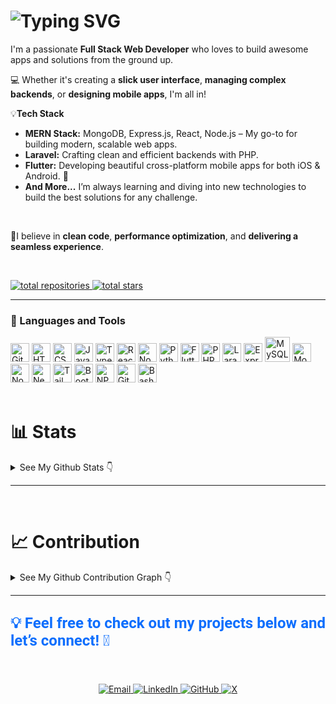 <!-- # 🏄‍♂️ Hi there, I'm Ahnuf! -->
 
# ![Typing SVG](https://readme-typing-svg.herokuapp.com?font=Fira+Code&weight=600&size=28&duration=3000&pause=1000&color=00ADEF&center=false&vCenter=true&width=700&lines=🏄‍♂️+Hi+there+,+I'm+Ahnuf!;💻+Full-Stack+Web+Developer+🛠️;MERN+Stack+Developer+%7C+Laravel+Developer;💻+Good+Front-End+Developer;🛠️+Great+Backend+Developer;Your+team’s+future+MVP+😎;The+Best+Team+Player+you+could+ask+for!😉)

I'm a passionate **Full Stack Web Developer** who loves to build awesome apps and solutions from the ground up. 

💻 Whether it's creating a **slick user interface**, **managing complex backends**, or **designing mobile apps**, I'm all in!


💡**Tech Stack**

- **MERN Stack:** MongoDB, Express.js, React, Node.js – My go-to for building modern, scalable web apps.
- **Laravel:** Crafting clean and efficient backends with PHP.
- **Flutter:** Developing beautiful cross-platform mobile apps for both iOS & Android. 📱
- **And More...** I’m always learning and diving into new technologies to build the best solutions for any challenge.
 </br>
 
🌱I believe in **clean code**, **performance optimization**, and **delivering a seamless experience**.

</br>


 <p align="left">
  <a href="https://github.com/Ahnuf-Karim-Chowdhury?tab=repositories">
    <img alt="total repositories" title="Total repositories on GitHub" src="https://custom-icon-badges.demolab.com/badge/Repositories-black?color=black&style=for-the-badge&labelColor=488207&logo=repo&logoColor=blue"/>
</a>

  <a href="https://github.com/Ahnuf-Karim-Chowdhury?tab=repositories&sort=stargazers">
         <img alt="total stars" title="Total stars on GitHub" src="https://custom-icon-badges.demolab.com/github/stars/Ahnuf-Karim-Chowdhury?color=black&style=for-the-badge&labelColor=488207&logo=star&logoColor=yellow"/></a>
</p>






---
### 🧰 Languages and Tools

<div class="skills-container">
  <img alt="Git" width="30" src="https://cdn.jsdelivr.net/gh/devicons/devicon/icons/git/git-original.svg" />
  <img alt="HTML" width="30" src="https://cdn.jsdelivr.net/gh/devicons/devicon/icons/html5/html5-plain.svg" />
  <img alt="CSS" width="30" src="https://cdn.jsdelivr.net/gh/devicons/devicon/icons/css3/css3-plain.svg" />
  <img alt="JavaScript" width="30" src="https://cdn.jsdelivr.net/gh/devicons/devicon/icons/javascript/javascript-plain.svg" />
  <img alt="TypeScript" width="30" src="https://cdn.jsdelivr.net/gh/devicons/devicon/icons/typescript/typescript-plain.svg" />
  <img alt="React" width="30" src="https://cdn.jsdelivr.net/gh/devicons/devicon/icons/react/react-original.svg" />
  <img alt="NodeJS" width="30" src="https://cdn.jsdelivr.net/gh/devicons/devicon/icons/nodejs/nodejs-original.svg" />
  <img alt="Python" width="30" src="https://cdn.jsdelivr.net/gh/devicons/devicon/icons/python/python-plain.svg" />
  <img alt="Flutter" width="30" src="https://cdn.jsdelivr.net/gh/devicons/devicon@latest/icons/flutter/flutter-original.svg" />
  <img alt="PHP" width="30" src="https://cdn.jsdelivr.net/gh/devicons/devicon@latest/icons/php/php-original.svg" />
  <img alt="Laravel" width="30" src="https://cdn.jsdelivr.net/gh/devicons/devicon@latest/icons/laravel/laravel-original.svg" />
  <img alt="Express" width="30" src="https://cdn.jsdelivr.net/gh/devicons/devicon@latest/icons/express/express-original.svg" />
  <img alt="MySQL" width="40" height="40" src="https://cdn.jsdelivr.net/gh/devicons/devicon@latest/icons/mysql/mysql-plain-wordmark.svg" />
  <img alt="MongoDB" width="30" src="https://cdn.jsdelivr.net/gh/devicons/devicon@latest/icons/mongodb/mongodb-plain-wordmark.svg" />
  <img alt="Nodemon" width="30" src="https://cdn.jsdelivr.net/gh/devicons/devicon@latest/icons/nodemon/nodemon-original.svg" />
  <img alt="NextJS" width="30" src="https://cdn.jsdelivr.net/gh/devicons/devicon@latest/icons/nextjs/nextjs-original.svg" />
  <img alt="TailWind" width="30" src="https://cdn.jsdelivr.net/gh/devicons/devicon@latest/icons/tailwindcss/tailwindcss-original.svg" />
  <img alt="Bootstrap" width="30" src="https://cdn.jsdelivr.net/gh/devicons/devicon@latest/icons/bootstrap/bootstrap-original.svg" />
  <img alt="NPM" width="30" src="https://cdn.jsdelivr.net/gh/devicons/devicon@latest/icons/npm/npm-original-wordmark.svg" />
  <img alt="GitHub" width="30" src="https://cdn.jsdelivr.net/gh/devicons/devicon@latest/icons/github/github-original.svg" />
  <img alt="Bash" width="30" src="https://cdn.jsdelivr.net/gh/devicons/devicon@latest/icons/bash/bash-original.svg" />
</div>
<br />

#

# 📊 Stats

<details>
  <summary> See My Github Stats 👇 </summary>
</br> 
 <div align="center">
  <a href="https://github.com/Ahnuf-Karim-Chowdhury/github-readme-stats" style="display: inline-block; margin-right: 10px;">
    <picture>
      <!-- Display this image when dark mode is active -->
      <source media="(prefers-color-scheme: dark)" srcset="https://github-readme-stats.vercel.app/api/top-langs/?username=Ahnuf-Karim-Chowdhury&layout=compact&theme=radical">
      <!-- Display this image when light mode is active -->
      <source media="(prefers-color-scheme: light)" srcset="https://github-readme-stats.vercel.app/api/top-langs/?username=Ahnuf-Karim-Chowdhury&layout=compact">
      <!-- Fallback image if the browser doesn't support <picture> -->
      <img src="https://github-readme-stats.vercel.app/api/top-langs/?username=Ahnuf-Karim-Chowdhury&layout=compact" alt="Top Langs" width="650" height="247">
    </picture>
  </a>

  <a href="https://github.com/Ahnuf-Karim-Chowdhury/github-readme-stats" style="display: inline-block;">
    <picture>
      <!-- Display this image when dark mode is active -->
      <source media="(prefers-color-scheme: dark)" srcset="https://github-readme-stats.vercel.app/api?username=Ahnuf-Karim-Chowdhury&show_icons=true&theme=radical">
      <!-- Display this image when light mode is active -->
      <source media="(prefers-color-scheme: light)" srcset="https://github-readme-stats.vercel.app/api?username=Ahnuf-Karim-Chowdhury">
      <!-- Fallback image for browsers that do not support <picture> -->
      <img src="https://github-readme-stats.vercel.app/api?username=Ahnuf-Karim-Chowdhury" alt="Anurag's GitHub stats" width="640" height="227">
    </picture>
  </a>
</div>
  </details>
  
--- 

</br>

# 📈 Contribution  

<details>
  <summary> See My Github Contribution Graph 👇 </summary>
</br> 
<p align="center">
  <picture>
    <!-- Display this image when dark mode is active -->
    <source media="(prefers-color-scheme: dark)" 
            srcset="https://github-readme-activity-graph.vercel.app/graph?username=Ahnuf-Karim-Chowdhury&theme=react-dark" alt="GitHub Contribution Graph">
    <!-- Display this image when light mode is active -->
    <source media="(prefers-color-scheme: light)" 
            srcset="https://github-readme-activity-graph.vercel.app/graph?username=Ahnuf-Karim-Chowdhury&theme=github-compact" alt="GitHub Contribution Graph">
    <!-- Fallback image if the browser doesn't support <picture> -->
    <img src="https://github-readme-stats.vercel.app/api/top-langs/?username=Ahnuf-Karim-Chowdhury&layout=compact" 
         alt="Top Langs"
         width="750" height="380">
  </picture>
</p>
</details>

---


## <p style="font-family: 'Roboto', sans-serif; font-size: 24px; color: #0d6efd; font-weight: bold;"> 💡 Feel free to check out my projects below and let’s connect! 🙌</p>

</br>

<p align="center">
  <a href="mailto:ahnufkarimchowdhury@gmail.com">
    <img src="https://img.shields.io/badge/Email-D14836?&color=B22222&style=for-the-badge&logo=gmail&logoColor=white" alt="Email">
  </a>
  <a href="https://linkedin.com/in/ahnuf-karim-chowdhury-396066263/">
    <img src="https://img.shields.io/badge/LinkedIn-%230077B5.svg?color=004182&style=for-the-badge&logo=linkedin&logoColor=white" alt="LinkedIn">
  </a>
  <a href="https://github.com/Ahnuf-Karim-Chowdhury">
    <img src="https://img.shields.io/badge/GitHub-%23181717.svg?style=for-the-badge&logo=github&logoColor=white" alt="GitHub">
  </a>
  <a href="https://x.com/Ahnuf_Karim">
    <img src="https://img.shields.io/badge/Twitter-%231DA1F2.svg?color=black&style=for-the-badge&logo=x&logoColor=white" alt="X">
  </a>
</p>




